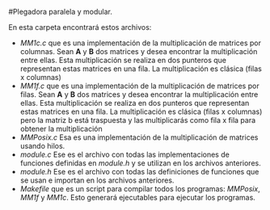 #Plegadora paralela y modular.

En esta carpeta encontrará estos archivos:

* *MM1c.c* que es una implementación de la multiplicación de matrices por columnas. Sean **A** y **B** dos matrices y desea encontrar la multiplicación entre ellas. Esta multiplicación se realiza en dos punteros que representan estas matrices en una fila. La multiplicación es clásica (filas x columnas)
* *MM1f.c* que es una implementación de la multiplicación de matrices por filas. Sean **A** y **B** dos matrices y desea encontrar la multiplicación entre ellas. Esta multiplicación se realiza en dos punteros que representan estas matrices en una fila. La multiplicación es clásica (filas x columnas) pero la matriz b está traspuesta y las multiplicarás como fila x fila para obtener la multiplicación
* *MMPosix.c* Esa es una implementación de la multiplicación de matrices usando hilos.
* *module.c* Ese es el archivo con todas las implementaciones de funciones definidas en *module.h* y se utilizan en los archivos anteriores.
* *module.h* Ese es el archivo con todas las definiciones de funciones que se usan e importan en los archivos anteriores.
* *Makefile* que es un script para compilar todos los programas: *MMPosix*, *MM1f* y *MM1c*. Esto generará ejecutables para ejecutar los programas.

